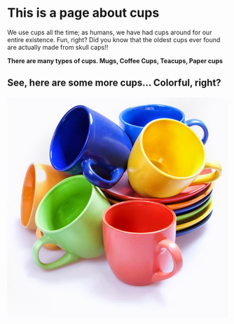 <!DOCTYPE html>
<html lang="en">
<head>
  <meta charset="UTF-8">
  <meta name="viewport" content="width=device-width, initial-scale=1.0">
  <title>Beginner HTML Page</title>
  <style>
    /* Class selector */
    .canvas {
      background-color: rgb(0, 0, 255);
    }

    .text-blue {
      color: blue;
      font-style: italic; /* Added font style */
      font-weight: bold; /* Added font weight */
    }
    #paragraph {
      font-weight: bold;
    }

    /* Hover effect */
    .hover-text {
      display: none;
    }

    .text-blue:hover + .hover-text {
      display: inline;
    }
  </style>
</head>
<body>

  <h1>This is a page about cups</h1>

  <p class="text-blue">We use cups all the time; as humans, we have had cups around for our entire existence. Fun, right? Did you know that the oldest cups ever found are actually made from skull caps!! <span class="hover-text">It leaves to question though what and where these skulls came from though.</span></p>

  <p id="paragraph">There are many types of cups. Mugs, Coffee Cups, Teacups, Paper cups</p>

  <h2>
    <p>
      See, here are some more cups... Colorful, right?
    </p>
  </h2>

  <img src="preview16.jpg" alt="Placeholder Image" class="photo">

</body>
</html>
